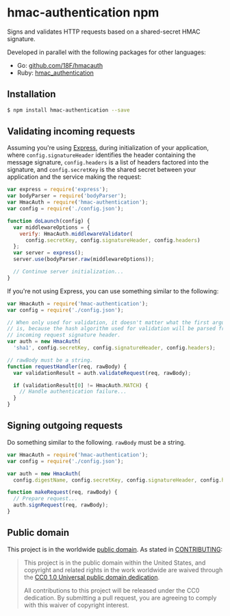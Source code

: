 # hmac-authentication npm

Signs and validates HTTP requests based on a shared-secret HMAC signature.

Developed in parallel with the following packages for other languages:
- Go: [github.com/18F/hmacauth](https://github.com/18F/hmacauth/)
- Ruby: [hmac_authentication](https://rubygems.org/gems/hmac_authentication)

## Installation

```sh
$ npm install hmac-authentication --save
```

## Validating incoming requests

Assuming you're using [Express](https://www.npmjs.com/package/express), during
initialization of your application, where `config.signatureHeader` identifies
the header containing the message signature, `config.headers` is a list of
headers factored into the signature, and `config.secretKey` is the shared
secret between your application and the service making the request:

```js
var express = require('express');
var bodyParser = require('bodyParser');
var HmacAuth = require('hmac-authentication');
var config = require('./config.json');

function doLaunch(config) {
  var middlewareOptions = {
    verify: HmacAuth.middlewareValidator(
      config.secretKey, config.signatureHeader, config.headers)
  };
  var server = express();
  server.use(bodyParser.raw(middlewareOptions));

  // Continue server initialization...
}
```

If you're not using Express, you can use something similar to the following:

```js
var HmacAuth = require('hmac-authentication');
var config = require('./config.json');

// When only used for validation, it doesn't matter what the first argument
// is, because the hash algorithm used for validation will be parsed from the
// incoming request signature header.
var auth = new HmacAuth(
  'sha1', config.secretKey, config.signatureHeader, config.headers);

// rawBody must be a string.
function requestHandler(req, rawBody) {
  var validationResult = auth.validateRequest(req, rawBody);

  if (validationResult[0] != HmacAuth.MATCH) {
    // Handle authentication failure...
  }
}
```

## Signing outgoing requests

Do something similar to the following. `rawBody` must be a string.

```js
var HmacAuth = require('hmac-authentication');
var config = require('./config.json');

var auth = new HmacAuth(
  config.digestName, config.secretKey, config.signatureHeader, config.headers);

function makeRequest(req, rawBody) {
  // Prepare request...
  auth.signRequest(req, rawBody);
}
```

## Public domain

This project is in the worldwide [public domain](LICENSE.md). As stated in [CONTRIBUTING](CONTRIBUTING.md):

> This project is in the public domain within the United States, and copyright and related rights in the work worldwide are waived through the [CC0 1.0 Universal public domain dedication](https://creativecommons.org/publicdomain/zero/1.0/).
>
> All contributions to this project will be released under the CC0
>dedication. By submitting a pull request, you are agreeing to comply
>with this waiver of copyright interest.
